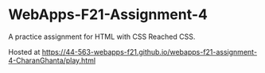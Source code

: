 # WebApps-F21-Assignment-4
A practice assignment for HTML with CSS
Reached CSS.

Hosted at <https://44-563-webapps-f21.github.io/webapps-f21-assignment-4-CharanGhanta/play.html>